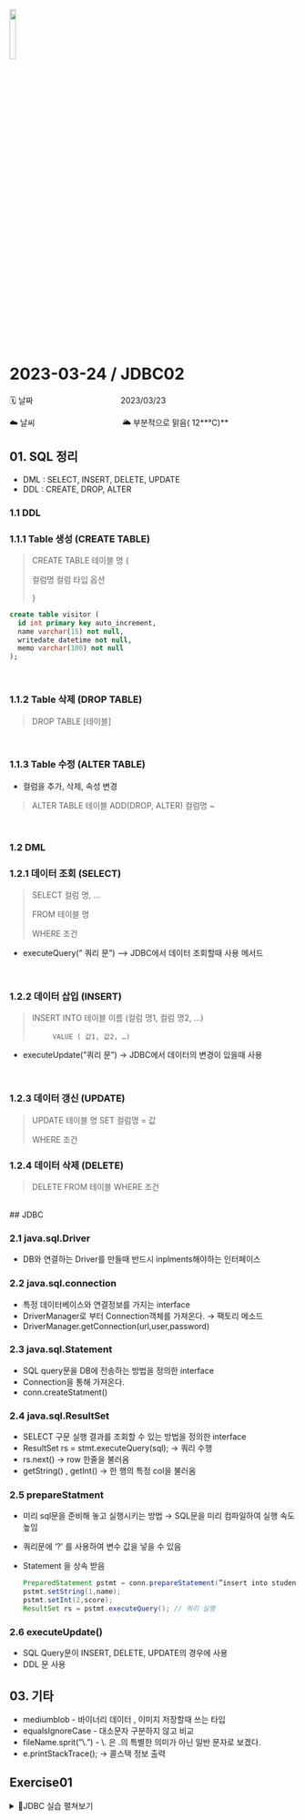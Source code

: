 <img src="https://noticon-static.tammolo.com/dgggcrkxq/image/upload/v1566913897/noticon/xbvewg1m3azbpnrzck1k.png" height="15%" width="15%"> <br/>

# 2023-03-24 / JDBC02

🗓️ 날짜           2023/03/23 

☁️ 날씨           🌥️  부분적으로 맑음( 12**°C)** 

## 01. SQL 정리

- DML :  SELECT, INSERT, DELETE, UPDATE
- DDL :  CREATE, DROP, ALTER

### 1.1 DDL

### 1.1.1 Table 생성 (CREATE TABLE)

> CREATE TABLE 테이블 명 {
> 
> 
> 컬럼명 컬럼 타입 옵션
> 
> }
> 

```sql
create table visitor (
  id int primary key auto_increment,
  name varchar(15) not null,
  writedate datetime not null,
  memo varchar(100) not null
);
```
</br>

### 1.1.2  Table 삭제 (DROP TABLE)

> DROP TABLE [테이블]
> 
</br>

### 1.1.3 Table 수정 (ALTER TABLE)

- 컬럼을 추가, 삭제, 속성 변경

> ALTER TABLE 테이블 ADD(DROP, ALTER) 컬럼명 ~
>

</br>

### 1.2 DML

### 1.2.1 데이터 조회 (SELECT)

> SELECT  컬럼 명, …
> 
> 
> FROM 테이블 명
> 
> WHERE 조건
> 
- executeQuery(” 쿼리 문”) —> JDBC에서 데이터 조회할때 사용 메서드

</br>

### 1.2.2 데이터 삽입 (INSERT)

> INSERT INTO 테이블 이름 (컬럼 명1, 컬럼 명2, …)
> 
> 
>          VALUE ( 값1, 값2, …)
> 
- executeUpdate(”쿼리 문”) → JDBC에서  데이터의 변경이 있을때 사용
</br>

### 1.2.3 데이터 갱신 (UPDATE)

> UPDATE 테이블 명 SET 컬럼명 = 값
> 
> 
> WHERE 조건
> 

### 1.2.4 데이터 삭제 (DELETE)

> DELETE FROM 테이블 WHERE 조건
>

</br>
## JDBC

### 2.1 java.sql.Driver

- DB와 연결하는 Driver를 만들때 반드시 inplments해야하는 인터페이스


### 2.2 java.sql.connection

- 특정 데이터베이스와 연결정보를 가지는 interface
- DriverManager로 부터 Connection객체를 가져온다. → 팩토리 메소드
- DriverManager.getConnection(url,user,password)

### 2.3 java.sql.Statement

- SQL query문을 DB에 전송하는 방법을 정의한 interface
- Connection을 통해 가져온다.
- conn.createStatment()

### 2.4 java.sql.ResultSet

- SELECT 구문 실행 결과를 조회할 수 있는 방법을 정의한 interface
- ResultSet rs = stmt.executeQuery(sql); → 쿼리 수행
- rs.next() → row 한줄을 불러옴
- getString() , getInt() → 한 행의 특정 col을 불러옴

### 2.5 prepareStatment

- 미리 sql문을 준비해 놓고 실행시키는 방법 → SQL문을 미리 컴파일하여 실행 속도 높임
- 쿼리문에 ‘?’ 를 사용하여 변수 값을 넣을 수 있음
- Statement 을 상속 받음
    
    ```java
    PreparedStatement pstmt = conn.prepareStatement(”insert into student values (?,?); //쿼리 준비
    pstmt.setString(1,name);
    pstmt.setInt(2,score);
    ResultSet rs = pstmt.executeQuery(); // 쿼리 실행
    ```
    

### 2.6 executeUpdate()

- SQL Query문이  INSERT, DELETE, UPDATE의 경우에 사용
- DDL 문 사용

## 03. 기타

- mediumblob -  바이너리 데이터 , 이미지 저장할때 쓰는 타입
- equalsIgnoreCase - 대소문자 구분하지 않고 비교
- fileName.sprit(”\\.”) - \\. 은 .의 특별한 의미가 아닌 일반 문자로 보겠다.
- e.printStackTrace(); → 콜스택 정보 출력

## Exercise01

<details >
 <summary> 📜JDBC 실습 펼쳐보기</summary>
<div markdown="1">

1️⃣ **[ 실습 1 ] - Create**

(1) 구현 클래스명 : CreateBookLab

- DB 서버에 접속한다.
- 다음 사양의 테이블을 생성하는 JDBC 프로그램을 구현한다.
    
      테이블명 : book
      컬럼 :  도서명, 가격, 도서분류
       id - 식별값, Auto Increment 적용 - int
               title - 한글기준 30자까지 저장할 수 있게 varchar 타입 사용 - varchar(90)
               price - 숫자를 저장할 수 있는 숫자타입 - int
               kind - 영문기준 3자까지 저장할 수 있게 char 타입 사용 - char(3)
                  	b01 - 프로그래밍 언어
      b02 - 웹 프로그래밍
      b03 - 빅데이터
      b04 - 데이터베이스
      b05 - 인프라
    
- 성공적으로 수행되면 "book 테이블 생성 완료!"메시지를 출력하고 종료한다.
- 오류 발생시에는 "오류발생"이라는 메시지를 출력하고 콜스택정보도 출력한다.

```java
public class CreateBookLab {
	public static void main(String[] args) {
		//DB 정보 생략 url,user,passwd
		String sql = "create table book (id int primary key auto_increment, title varchar(90), price int, kind char(3)) ";
		
		try(Connection conn = DriverManager.getConnection(url,user,passwd);
				Statement stmt = conn.createStatement();){
				stmt.executeUpdate(sql);
				System.out.println("book 테이블 생성 완료!");
		}catch(SQLException e ) {
			System.out.println("오류발생 : "+e.getMessage());
			e.printStackTrace();
		}

	}
}
```

</br>

2️⃣ **[ 실습 2 ] - Insert**

(2) 구현 클래스명 : InsertBookLab

- DB 서버에 접속한다.
- 도서명과 가격을 표준 출력으로 입력받고 도서분류 정보를 선택하게 하여 입력 정보를 book 테이블에 저장한다.
- 한 번 입력을 받은 후에는 계속 입력을 윈하는지 문의하고 원할 때까지 반복 처리되도록 한다.
- 도서분류의 경우에는 입력된 숫자에 따라서 b01, b02, b03, b04, b05 중에 한 개를 입력한다.
- PreparedStatement 를 반드시 사용한다.
    
    도서명을 입력하세요 :
    가격을 입력하세요 :
    도서분류에 대한 넘버를 입력하세요.
    1. 프로그래밍 언어
    2. 웹 프로그래밍
    3. 빅데이터
    4. 데이터베이스
    5. 인프라
    선택(1~5) :
    
    정보가 입력되었습니다.
    
    계속 입력하겠습니까?(y/n)
    
- 종료할 때는 "X개의 데이터 입력 완료!" 메시지를 출력한다.

```java
public static void main(String[] args) {
		//DB 정보 생략 url,user,passwd
		String sql = "insert into book (title, price, kind) values (?, ?, ?)";

		try (Connection conn = DriverManager.getConnection(url, user, passwd);
				PreparedStatement pstmt = conn.prepareStatement(sql);
				Scanner sc = new Scanner(System.in);) {

			String title;
			int price, num, cnt = 0;
			String check;

			while (true) {
				System.out.print("도서명을 입력하세요 : ");
				title = sc.nextLine();
				System.out.print("가격을 입력하세요 : ");
				price = Integer.parseInt(sc.nextLine());
				System.out.println("도서분류에 대한 넘버를 입력하세요.\n" + "1.프로그래밍 언어\n" + "2. 웹 프로그래밍\n" + "3. 빅데이터\n"
						+ "4. 데이터베이스\n" + "5. 인프라");
				System.out.print("선택(1~5) : ");
				num = Integer.parseInt(sc.nextLine());
				
				if(num>5 || num<1) {
					System.out.println("잘못된 입력입니다. 다시 입력해 주세요");
					continue;
				}
				
				pstmt.setString(1, title);
				pstmt.setInt(2, price);
				pstmt.setString(3, "b0"+num);
				
				pstmt.executeUpdate();

				cnt++;
				System.out.println("정보가 입력되었습니다.");
				
				System.out.print("계속 입력하겠습니까? (y/n) : ");
				check = sc.nextLine();

				if (check.equalsIgnoreCase("N") ) {
					System.out.println("\n"+cnt + "개의 데이터 입력 완료!");
					break;
				}
			}

		} catch (Exception e) {
			System.out.println("\n오류 발생" );
			 e.printStackTrace();
		}

	}
}
```

</br>

3️⃣ **[ 실습 2 ] - Select**

(3) 구현 클래스명 : SelectBookLab

- 수행을 시작하면 다음과 같은 메뉴를 출력한다.
    1. 모두 출력하기
    2. 가격이 높은 순으로 출력하기
    3. 20000 이상의 도서들만 출력하기
    4. 웹 프로그래밍 도서들만 출력하기
    5. 데이터베이스와 인프라 도서들만 출력하기
    6. 도서명에 '자바'를 포함하는 도서들만 출력하기
    6. 분류별 도서 가격의 평균을 출력하기
    
    원하는 메뉴의 번호를 선택 :
    
- 반복 처리하게 구현한다.(계속 처리하겠는지 프롬프트하고 계속하겠다고 하면 메뉴 출력부터 반복)
- 가격은 천단위 , 를 추가하고 '원'을 붙여서 출력한다.
- 1번과 2번은 4개의 컬럼을 모두 출력한다. (모든 행, 모든 열)
- 3번, 4번, 5번, 6번은 도서제목과 가격만 출력한다.
- 7번은 다음과 같은 형식으로 출력한다.
    
    프로그래밍 언어 도서들의 가격 평균은 x,xxx원입니다.
    웹 프로그래밍 도서들의 가격 평균은 x,xxx원입니다.
    빅데이터 도서들의 가격 평균은 x,xxx원입니다.
    데이터베이스 도서들의 가격 평균은 x,xxx원입니다.
    인프라 도서들의 가격 평균은 x,xxx원입니다.
    
    도서가 없는 분류의 정보는 제외한다.
    

```java

public class SelectBookLab {

	public static void main(String[] args) {
		//DB 정보 생략 url,user,passwd

		int option;
		String sql = "";
		String check = "Y";

		Scanner sc = new Scanner(System.in);

		do {
			System.out.println("*******************메뉴**********************");
			System.out.println("1. 모두 출력하기\n" + "2. 가격이 높은 순으로 출력하기\n" + "3. 20000 이상의 도서들만 출력하기 \n"
					+ "4. 웹 프로그래밍 도서들만 출력하기\n" + "5. 데이터베이스와 인프라 도서들만 출력하기\n" + "6. 도서명에 '자바'를 포함하는 도서들만 출력하기\n"
					+ "7. 분류별 도서 가격의 평균 출력하기\n");
			System.out.println("***********************************************");
			System.out.print("\n원하는 메뉴의 번호를 선택 : ");
			option = Integer.parseInt(sc.nextLine());

			if (option < 1 || option > 5) {
				System.out.println("다시 입력하세요.");
				continue;
			} else {
				sql = inputQuery(option);
			}
			System.out.println();

			// sql 메서드 호출

			try (Connection conn = DriverManager.getConnection(url, user, passwd);
					Statement stmt = conn.createStatement();
					ResultSet rs = stmt.executeQuery(sql);) {

				if (rs.next()) {
					do {
						printBook(option, rs); // 출력 메서드 호출
					} while (rs.next());
				} else {
					System.out.println("데이터가 없습니다.");
				}

			} catch (SQLException e) {
				System.out.println("SQL오류 : " + e.getMessage());
			} catch (Exception e) {
				System.out.println(e.getMessage());
			}

			System.out.print("\n\n계속 입력하겠습니까? (y/n) : ");
			check = sc.nextLine();

			System.out.println();
		} while (check.equalsIgnoreCase("Y"));
		System.out.println("종료하겠습니다.");
		sc.close();
	}

	static String inputQuery(int num) {
		String sql = "";
		switch (num) {
		case 1:
			sql = "select id, title, price, kind  from book";
			break;
		case 2:
			sql = "select  id, title, price, kind from book order by price desc";
			break;
		case 3:
			sql = "select title, price from book where price >= 20000";
			break;
		case 4:
			sql = "select title, price from book where kind = 'b02' ";
			break;
		case 5:
			sql = "select title , price from book where kind = 'b04' or kind = 'b05'";
			break;
		case 6:
			sql = "select title , price from book where title like '%자바%'";
			break;
		case 7:
			sql = "select  kind , format(avg(price),0) avg from book group by kind ";
			break;
		}

		return sql;
	}

	static void printBook(int option, ResultSet rs) throws Exception {
		String[] kindbook = { "프로그래밍 언어", "웹 프로그래밍", "빅데이터", "데이터 베이스", "인프라" };

		switch (option) {
		case 1:
		case 2:
			System.out.printf("id :  %-3s\ttitle : %-15s\t price : %,d\t  kind : %s \n", rs.getInt("id"),
					rs.getString("title"), rs.getInt("price"), rs.getString("kind"));
			break;
		case 3:
		case 4:
		case 5:
		case 6:
			System.out.printf("title : %-10s\tprice : %,d\n", rs.getString("title"), rs.getInt("price"));
			break;
		case 7:
			int index = Integer.parseInt(rs.getString("kind").substring(2)) - 1;
			System.out.printf("%s 도서들의 가격 평균은 %s원 입니다.\n", kindbook[index], rs.getString("avg"));
			break;
		}
	}

}
```

</div>
</details>
